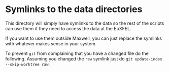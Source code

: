 # Symlinks to the data directories

This directory will simply have symlinks to the data so the rest of the 
scripts can use them if they need to access the data at the EuXFEL.

If you want to use them outside Maxwell, you can just replace the symlinks
with whatever makes sense in your system. 

To prevent `git` from complaining 
that you have a changed file do the following. Assuming you changed the 
`raw` symlink just do `git update-index --skip-worktree raw`.

